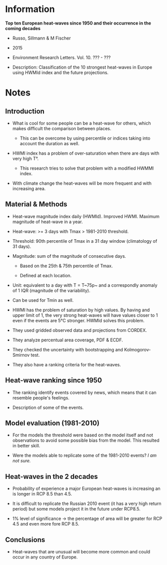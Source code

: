 # Information

**Top ten European heat-waves since 1950 and their occurrence in the coming decades**

- Russo, Sillmann & M Fischer

- 2015

- Environment Research Letters. Vol. 10. ??? - ???

- Description: Classification  of the 10 strongest heat-waves in Europe using
  HWMId index and the future projections.

# Notes

## Introduction

- What is cool for some people can be a heat-wave for others, which makes
  difficult the comparison between places.

    - This can be overcome by using percentile or indices taking into account
      the duration as well.

- HWMI index has a problem of over-saturation when there are days with very high
  T°.

    - This research tries to solve that problem with a modified HWMMI index.

- With climate change the heat-waves will be more frequent and with increasing
  area.

## Material & Methods

- Heat-wave magnitude index daily (HWMId). Improved HWMI. Maximum magnitude of
  heat-wave in a year.

- Heat-wave: >= 3 days with Tmax > 1981-2010 threshold.

- Threshold: 90th percentile of Tmax in a 31 day window (climatology of 31 days).

- Magnitude: sum of the magnitude of consecutive days.

    - Based on the 25th & 75th percentile of Tmax.

    - Defined at each location.

- Unit: equivalent to a day with T = T~75p~ and a correspondly anomaly of 1 IQR
  (magnitude of the variability).

- Can be used for Tmin as well.

- HWMI has the problem of saturation by high values. By having and upper limit of
  1, the very strong heat-waves will have values closer to 1 even if the events
  are 5°C stronger. HWMId solves this problem.

- They used gridded observed data and projections from CORDEX.

- They analyze percentual area coverage, PDF & ECDF.

- They checked the uncertainty with bootstrapping and Kolmogorov-Smirnov test.

- They also have a ranking criteria for the heat-waves.

## Heat-wave ranking since 1950

- The ranking identify events covered by news, which means that it can resemble
  people's feelings.

- Description of some of the events.

## Model evaluation (1981-2010)

- For the models the threshold were based on the model itself and not
  observations to avoid some possible bias from the model. This resulted in
  better skill.

- Were the models able to replicate some of the 1981-2010 events? _I am not sure._

## Heat-waves in the 2 decades

- Probability of experience a major European heat-waves is increasing an is
  longer in RCP 8.5 than 4.5.

- It is difficult to replicate the Russian 2010 event (it has a very high return
  period) but some models project it in the future under RCP8.5.

- 1% level of significance -> the percentage of area will be greater for RCP 4.5
  and even more fore RCP 8.5.

## Conclusions

- Heat-waves that are unusual will become more common and could occur in any
  country of Europe.
